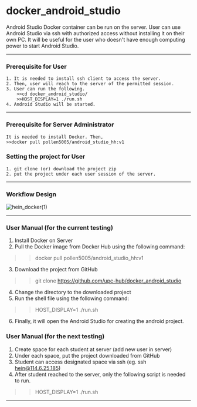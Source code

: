 # docker_android_studio
Android Studio Docker container can be run on the server. User can use Android Studio via ssh with authorized access without installing it on their own PC.
It will be useful for the user who doesn't have enough computing power to start Android Studio.
___________________________________________________________________________________________________________________________________________________

### Prerequisite for User
```
1. It is needed to install ssh client to access the server.
2. Then, user will reach to the server of the permitted session.
3. User can run the following.
    >>cd docker_android_studio/
    >>HOST_DISPLAY=1 ./run.sh
4. Android Studio will be started.
```
___________________________________________________________________________________________________________________________________________________

### Prerequisite for Server Administrator
```
It is needed to install Docker. Then,
>>docker pull pollen5005/android_studio_hh:v1
```

### Setting the project for User
```
1. git clone (or) download the project zip 
2. put the project under each user session of the server.
```
___________________________________________________________________________________________________________________________________________________
### Workflow Design
![hein_docker(1)](https://user-images.githubusercontent.com/79504426/158392451-db89cbb2-b84f-4f67-a989-f54559a483b2.png)
___________________________________________________________________________________________________________________________________________________
### User Manual (for the current testing)
1. Install Docker on Server
2. Pull the Docker image from Docker Hub using the following command:
>>docker pull pollen5005/android_studio_hh:v1
3. Download the project from GitHub
>>git clone https://github.com/upc-hub/docker_android_studio
4. Change the directory to the downloaded project
5. Run the shell file using the following command:
>>HOST_DISPLAY=1 ./run.sh
6. Finally, it will open the Android Studio for creating the android project.

### User Manual (for the next testing)
1. Create space for each student at server (add new user in server)
2.  Under each space, put the project downloaded from GitHub
3. Student can access designated space via ssh 
(eg. ssh hein@114.6.25.185)
4. After student reached to the server, only the following script is needed to run.
 >>HOST_DISPLAY=1 ./run.sh
___________________________________________________________________________________________________________________________________________________

